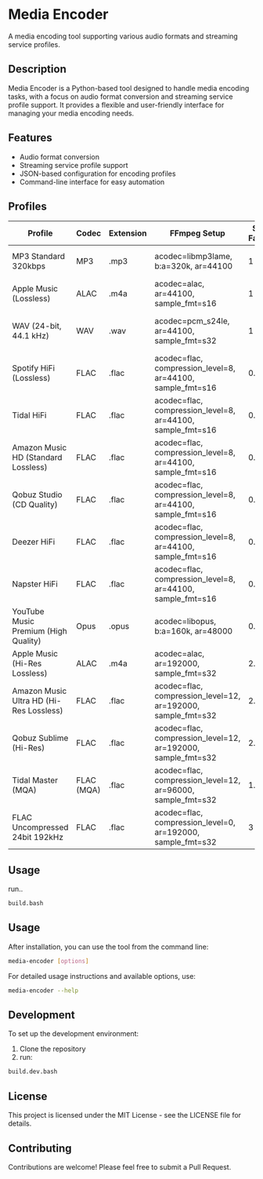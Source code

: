 # Media Encoder

A media encoding tool supporting various audio formats and streaming service profiles.

## Description

Media Encoder is a Python-based tool designed to handle media encoding tasks, with a focus on audio format conversion and streaming service profile support. It provides a flexible and user-friendly interface for managing your media encoding needs.

## Features

- Audio format conversion
- Streaming service profile support
- JSON-based configuration for encoding profiles
- Command-line interface for easy automation

## Profiles
| Profile                                 | Codec      | Extension   | FFmpeg Setup                                                 |   Size Factor |   CPU Factor | Description                                    |
|-----------------------------------------|------------|-------------|--------------------------------------------------------------|---------------|--------------|------------------------------------------------|
| MP3 Standard 320kbps                    | MP3        | .mp3        | acodec=libmp3lame, b:a=320k, ar=44100                        |           1   |          1   | Standard-quality MP3, 320kbps                  |
| Apple Music (Lossless)                  | ALAC       | .m4a        | acodec=alac, ar=44100, sample_fmt=s16                        |           1   |          1.1 | Standard lossless audio                        |
| WAV (24-bit, 44.1 kHz)                  | WAV        | .wav        | acodec=pcm_s24le, ar=44100, sample_fmt=s32                   |           1   |          1.5 | Standard-quality uncompressed WAV              |
| Spotify HiFi (Lossless)                 | FLAC       | .flac       | acodec=flac, compression_level=8, ar=44100, sample_fmt=s16   |           0.7 |          1.2 | CD-quality lossless audio                      |
| Tidal HiFi                              | FLAC       | .flac       | acodec=flac, compression_level=8, ar=44100, sample_fmt=s16   |           0.7 |          1.2 | CD-quality lossless audio                      |
| Amazon Music HD (Standard Lossless)     | FLAC       | .flac       | acodec=flac, compression_level=8, ar=44100, sample_fmt=s16   |           0.7 |          1.2 | Standard lossless streaming                    |
| Qobuz Studio (CD Quality)               | FLAC       | .flac       | acodec=flac, compression_level=8, ar=44100, sample_fmt=s16   |           0.7 |          1.2 | CD-quality lossless streaming                  |
| Deezer HiFi                             | FLAC       | .flac       | acodec=flac, compression_level=8, ar=44100, sample_fmt=s16   |           0.7 |          1.2 | CD-quality lossless streaming                  |
| Napster HiFi                            | FLAC       | .flac       | acodec=flac, compression_level=8, ar=44100, sample_fmt=s16   |           0.7 |          1.2 | CD-quality lossless streaming                  |
| YouTube Music Premium (High Quality)    | Opus       | .opus       | acodec=libopus, b:a=160k, ar=48000                           |           0.4 |          0.7 | High-efficiency lossy streaming                |
| Apple Music (Hi-Res Lossless)           | ALAC       | .m4a        | acodec=alac, ar=192000, sample_fmt=s32                       |           2.5 |          2.7 | Hi-Res lossless, ultra-high fidelity           |
| Amazon Music Ultra HD (Hi-Res Lossless) | FLAC       | .flac       | acodec=flac, compression_level=12, ar=192000, sample_fmt=s32 |           2.5 |          2.8 | Hi-Res lossless streaming                      |
| Qobuz Sublime (Hi-Res)                  | FLAC       | .flac       | acodec=flac, compression_level=12, ar=192000, sample_fmt=s32 |           2.5 |          2.8 | Hi-Res lossless audio                          |
| Tidal Master (MQA)                      | FLAC (MQA) | .flac       | acodec=flac, compression_level=12, ar=96000, sample_fmt=s32  |           1.8 |          2.3 | High-resolution MQA audio (requires unfolding) |
| FLAC Uncompressed 24bit 192kHz          | FLAC       | .flac       | acodec=flac, compression_level=0, ar=192000, sample_fmt=s32  |           3   |          3.5 | Uncompressed, ultra-high quality FLAC          |

## Usage

run..
```bash
build.bash
```

## Usage

After installation, you can use the tool from the command line:

```bash
media-encoder [options]
```

For detailed usage instructions and available options, use:

```bash
media-encoder --help
```

## Development

To set up the development environment:

1. Clone the repository
2. run:
```bash
build.dev.bash
```

## License

This project is licensed under the MIT License - see the LICENSE file for details.

## Contributing

Contributions are welcome! Please feel free to submit a Pull Request.